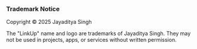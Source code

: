 ### Trademark Notice

Copyright © 2025 Jayaditya Singh

The "LinkUp" name and logo are trademarks of Jayaditya Singh.
They may not be used in projects, apps, or services without written permission.
